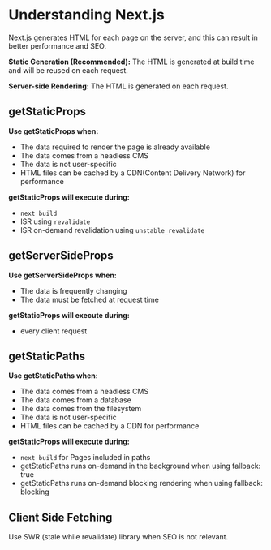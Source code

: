 # Understanding Next.js

Next.js generates HTML for each page on the server, and this can result in better performance and SEO.

**Static Generation (Recommended):**
The HTML is generated at build time and will be reused on each request.

**Server-side Rendering:**
The HTML is generated on each request.

## getStaticProps

**Use getStaticProps when:**

- The data required to render the page is already available
- The data comes from a headless CMS
- The data is not user-specific
- HTML files can be cached by a CDN(Content Delivery Network) for performance

**getStaticProps will execute during:**

- `next build`
- ISR using `revalidate`
- ISR on-demand revalidation using `unstable_revalidate`

## getServerSideProps

**Use getServerSideProps when:**

- The data is frequently changing
- The data must be fetched at request time

**getStaticProps will execute during:**

- every client request

## getStaticPaths

**Use getStaticPaths when:**

- The data comes from a headless CMS
- The data comes from a database
- The data comes from the filesystem
- The data is not user-specific
- HTML files can be cached by a CDN for performance

**getStaticProps will execute during:**

- `next build` for Pages included in paths
- getStaticPaths runs on-demand in the background when using fallback: true
- getStaticPaths runs on-demand blocking rendering when using fallback: blocking

## Client Side Fetching

Use SWR (stale while revalidate) library when SEO is not relevant.
